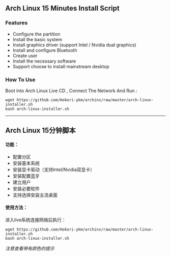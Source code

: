 ## Arch Linux 15 Minutes Install Script

### Features
* Configure the partition
* Install the basic system
* Install graphics driver (support Intel / Nvidia dual graphics)
* Install and configure Bluetooth
* Create user
* Install the necessary software
* Support choose to install mainstream desktop

### How To Use
Boot into Arch Linux Live CD , Connect The Network And Run :
```
wget https://github.com/Hokori-ykm/archins/raw/master/arch-linux-installer.sh
bash arch-linux-installer.sh
```

---

## Arch Linux 15分钟脚本

#### 功能：
* 配置分区
* 安装基本系统
* 安装显卡驱动（支持Intel/Nvidia双显卡）
* 安装配置蓝牙
* 建立用户
* 安装必要软件
* 支持选择安装主流桌面

#### 使用方法：
进入live系统连接网络后执行：
```
wget https://github.com/Hokori-ykm/archins/raw/master/arch-linux-installer.sh
bash arch-linux-installer.sh
```

*注意查看带有颜色的提示*

